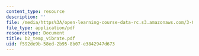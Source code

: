 ```yaml
---
content_type: resource
description: ''
file: /media/https%3A/open-learning-course-data-rc.s3.amazonaws.com/3-014-materials-laboratory-fall-2006/f592de9b58ed2b958b07e3842947d673_b2_temp_vibrate.pdf
file_type: application/pdf
resourcetype: Document
title: b2_temp_vibrate.pdf
uid: f592de9b-58ed-2b95-8b07-e3842947d673
---
```

